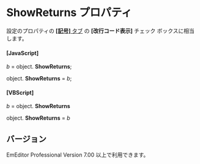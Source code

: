# ShowReturns プロパティ

設定のプロパティの [**\[記号\]** タブ](../../dlg/properties/marks/index) の **\[改行コード表示\]** チェック ボックスに相当します。

#### \[JavaScript\]

_b_ =
object. **ShowReturns**;

object. **ShowReturns** = _b_;

#### \[VBScript\]

_b_ =
object. **ShowReturns**

object. **ShowReturns** = _b_

## バージョン

EmEditor Professional Version 7.00 以上で利用できます。